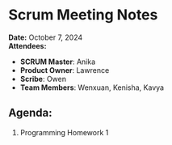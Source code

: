 # Scrum Meeting Notes

**Date:** October 7, 2024  
**Attendees:**  
- **SCRUM Master**: Anika  
- **Product Owner**: Lawrence
- **Scribe**: Owen
- **Team Members**: Wenxuan, Kenisha, Kavya

## Agenda:
1. Programming Homework 1
